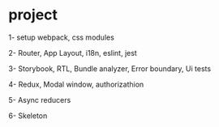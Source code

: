 # project
1- setup webpack, css modules

2- Router, App Layout, i18n, eslint, jest

3- Storybook, RTL, Bundle analyzer, Error boundary, Ui tests

4- Redux, Modal window, authorizathion

5- Async reducers

6- Skeleton
